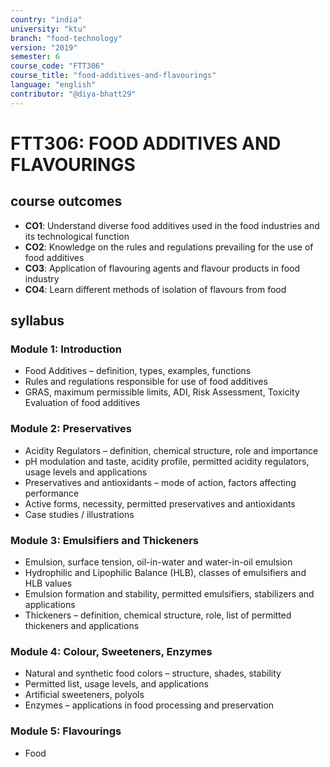 ```yaml
---
country: "india"
university: "ktu"
branch: "food-technology"
version: "2019"
semester: 6
course_code: "FTT306"
course_title: "food-additives-and-flavourings"
language: "english"
contributor: "@diya-bhatt29"
---
```


# FTT306: FOOD ADDITIVES AND FLAVOURINGS

## course outcomes

- **CO1**: Understand diverse food additives used in the food industries and its technological function  
- **CO2**: Knowledge on the rules and regulations prevailing for the use of food additives  
- **CO3**: Application of flavouring agents and flavour products in food industry  
- **CO4**: Learn different methods of isolation of flavours from food  

## syllabus

### Module 1: Introduction

- Food Additives – definition, types, examples, functions  
- Rules and regulations responsible for use of food additives  
- GRAS, maximum permissible limits, ADI, Risk Assessment, Toxicity Evaluation of food additives  

### Module 2: Preservatives

- Acidity Regulators – definition, chemical structure, role and importance  
- pH modulation and taste, acidity profile, permitted acidity regulators, usage levels and applications  
- Preservatives and antioxidants – mode of action, factors affecting performance  
- Active forms, necessity, permitted preservatives and antioxidants  
- Case studies / illustrations  

### Module 3: Emulsifiers and Thickeners

- Emulsion, surface tension, oil-in-water and water-in-oil emulsion  
- Hydrophilic and Lipophilic Balance (HLB), classes of emulsifiers and HLB values  
- Emulsion formation and stability, permitted emulsifiers, stabilizers and applications  
- Thickeners – definition, chemical structure, role, list of permitted thickeners and applications  

### Module 4: Colour, Sweeteners, Enzymes

- Natural and synthetic food colors – structure, shades, stability  
- Permitted list, usage levels, and applications  
- Artificial sweeteners, polyols  
- Enzymes – applications in food processing and preservation  

### Module 5: Flavourings

- Food
